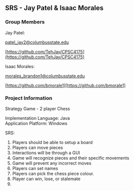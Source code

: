 ## SRS - Jay Patel & Isaac Morales ##

### Group Members ###

Jay Patel:

patel_jay2@columbusstate.edu

[https://github.com/TehJay/CPSC4175](https://github.com/TehJay/CPSC4175) 


Isaac Morales:

morales_brandon1@columbusstate.edu

[https://github.com/bmorale1](https://github.com/bmorale1)



### Project Information ###
  
Strategy Game - 2 player Chess  

Implementation Language: Java  
Application Platform: Windows


SRS:

1. Players should be able to setup a board
2. Players can move pieces
3. Interactions will be through a GUI
4. Game will recognize pieces and their specific movements
4. Game will prevent any incorrect moves
5. Players can set names 
6. Players can pick the chess piece colour.
7. Player can win, lose, or stalemate
8. 